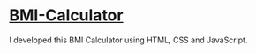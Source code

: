 # [BMI-Calculator](https://amitsaha15.github.io/BMI-Calculator/)

I developed this BMI Calculator using HTML, CSS and JavaScript.
